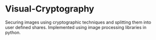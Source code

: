 # Visual-Cryptography
Securing images using cryptographic techniques and splitting them into user defined shares. Implemented using image processing libraries in python.
